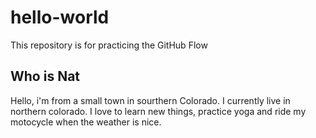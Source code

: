 # hello-world
This repository is for practicing the GitHub Flow
## Who is Nat

Hello, i'm from a small town in sourthern Colorado. I currently live in northern colorado. 
  I love to learn new things, practice yoga and ride my motocycle when the weather is nice. 
